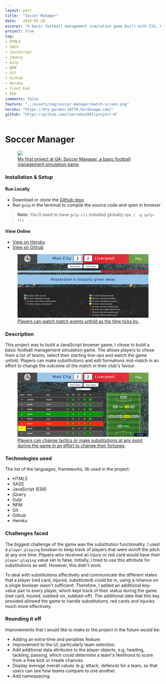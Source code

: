 ```yaml
---
layout: post
title:  "Soccer Manager"
date:   2016-05-29
excerpt: "A basic football management simulation game built with CSS, HTML and JavaScript"
project: true
tag:
- HTML5
- SASS
- JavaScript
- jQuery
- Gulp
- NPM
- Git
- Github
- Heroku
- Front End
- ES6
comments: false
feature: "../assets/img/soccer-manager/match-screen.png"
heroku: "https://dry-garden-10776.herokuapp.com/"
github: "https://github.com/timrooke1991/project-0"
---
```


# Soccer Manager

<figure>
	<a href="https://dry-garden-10776.herokuapp.com/"><img src="/assets/img/soccer-manager/team-selection.png"></a>
	<figcaption><a href="https://dry-garden-10776.herokuapp.com/" title="Soccer Manager, a basic football management simulation game">My first project at GA: Soccer Manager, a basic football management simulation game</a>.</figcaption>
</figure>

### [](https://github.com/timrooke1991/project-0#setup)Installation & Setup

#### Run Locally

- Download or clone the [Github repo](https://github.com/timrooke1991/project-0)
- Run `gulp` in the terminal to compile the source code and open in browser
> **Note**: You'll need to have `gulp-cli` installed globally
> `npm i -g gulp-cli`

#### View Online

- [View on Heroku](https://dry-garden-10776.herokuapp.com/)
- [View on Github](https://github.com/timrooke1991/project-0)

<figure>
	<a href="https://dry-garden-10776.herokuapp.com/">
    <img src="/assets/img/soccer-manager/match-screen.png">
  </a>
	<figcaption>
    <a href="https://dry-garden-10776.herokuapp.com/" title="Players can watch match events unfold as the time ticks by">
      Players can watch match events unfold as the time ticks by
    </a>.
  </figcaption>
</figure>

### [](https://github.com/timrooke1991/project-0#description)Description

This project was to build a JavaScript browser game, I chose to build a basic football management simulation game. The allows players to chose from a list of teams, select their starting line-ups and watch the game unfold. Players can make substitutions and edit formations mid-match in an effort to change the outcome of the match in their club's favour.

<figure>
	<a href="https://dry-garden-10776.herokuapp.com/"><img src="/assets/img/soccer-manager/tactic-screen.png"></a>
	<figcaption><a href="https://dry-garden-10776.herokuapp.com/" title="Players can change tactics or make substitutions at any point during the game in an effort to change their fortunes">Players can change tactics or make substitutions at any point during the game in an effort to change their fortunes</a>.</figcaption>
</figure>

### [](https://github.com/timrooke1991/project-0#technologies-used)Technologies used

The list of the languages, frameworks, lib used in the project:

- HTML5
- SASS
- JavaScript (ES6)
- jQuery
- Gulp
- NPM
- Git
- Github
- Heroku

### [](https://github.com/timrooke1991/project-0#challenges-faced)Challenges faced

The biggest challenge of the game was the substitution functionality. I used a `player.playing` boolean to keep track of players that were on/off the pitch at any one time. Players who received an injury or red card would have their `player.playing` value set to false. Initially, I tried to use this attribute for substitutions as well. However, this didn't work.

To deal with substitutions effectively and communicate the different states that a player (red card, injured, substituted) could be in, using a reliance on a single boolean wasn't sufficient. Therefore, I added an additional key-value pair to every player, which kept track of their status during the game (red card, injured, subbed-on, subbed-off). The additional data that this key provided allowed the game to handle substitutions, red cards and injuries much more effectively.

### [](https://github.com/timrooke1991/project-0#rounding-it-off)Rounding it off

Improvements that I would like to make to the project in the future would be:

- Adding an extra-time and penalties feature.
- Improvement to the UI, particularly team selection.
- Add additional data attributes to the player objects, e.g. heading, tackling, passing, which could determine a team's likelihood to score from a free kick or create chances.
- Display average overall values (e.g. attack, defence) for a team, so that users can see how teams compare to one another.
- Add namespacing.

